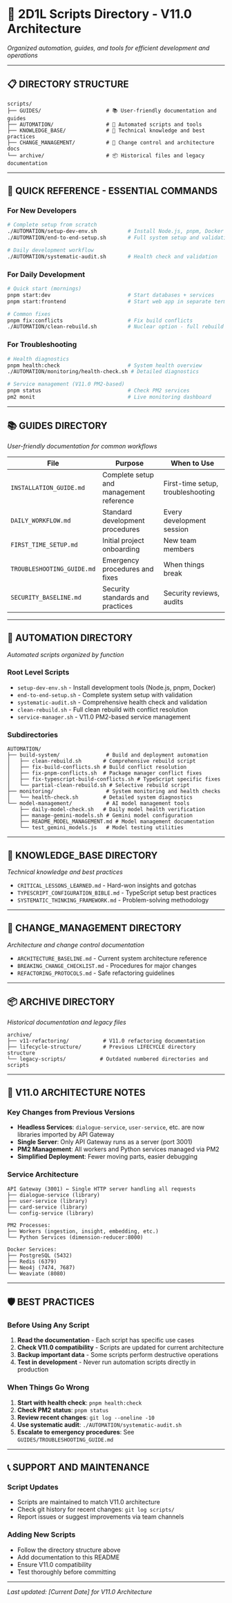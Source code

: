 # 📁 **2D1L Scripts Directory - V11.0 Architecture**

*Organized automation, guides, and tools for efficient development and operations*

---

## 📋 **DIRECTORY STRUCTURE**

```
scripts/
├── GUIDES/                     # 📚 User-friendly documentation and guides
├── AUTOMATION/                 # 🤖 Automated scripts and tools
├── KNOWLEDGE_BASE/             # 🧠 Technical knowledge and best practices
├── CHANGE_MANAGEMENT/          # 🔄 Change control and architecture docs
└── archive/                    # 📦 Historical files and legacy documentation
```

---

## 🚀 **QUICK REFERENCE - ESSENTIAL COMMANDS**

### **For New Developers**
```bash
# Complete setup from scratch
./AUTOMATION/setup-dev-env.sh          # Install Node.js, pnpm, Docker
./AUTOMATION/end-to-end-setup.sh       # Full system setup and validation

# Daily development workflow
./AUTOMATION/systematic-audit.sh       # Health check and validation
```

### **For Daily Development**
```bash
# Quick start (mornings)
pnpm start:dev                         # Start databases + services
pnpm start:frontend                    # Start web app in separate terminal

# Common fixes
pnpm fix:conflicts                     # Fix build conflicts
./AUTOMATION/clean-rebuild.sh          # Nuclear option - full rebuild
```

### **For Troubleshooting**
```bash
# Health diagnostics
pnpm health:check                      # System health overview
./AUTOMATION/monitoring/health-check.sh # Detailed diagnostics

# Service management (V11.0 PM2-based)
pnpm status                            # Check PM2 services
pm2 monit                              # Live monitoring dashboard
```

---

## 📚 **GUIDES DIRECTORY**

*User-friendly documentation for common workflows*

| File | Purpose | When to Use |
|------|---------|-------------|
| `INSTALLATION_GUIDE.md` | Complete setup and management reference | First-time setup, troubleshooting |
| `DAILY_WORKFLOW.md` | Standard development procedures | Every development session |
| `FIRST_TIME_SETUP.md` | Initial project onboarding | New team members |
| `TROUBLESHOOTING_GUIDE.md` | Emergency procedures and fixes | When things break |
| `SECURITY_BASELINE.md` | Security standards and practices | Security reviews, audits |

---

## 🤖 **AUTOMATION DIRECTORY**

*Automated scripts organized by function*

### **Root Level Scripts**
- `setup-dev-env.sh` - Install development tools (Node.js, pnpm, Docker)
- `end-to-end-setup.sh` - Complete system setup with validation
- `systematic-audit.sh` - Comprehensive health check and validation
- `clean-rebuild.sh` - Full clean rebuild with conflict resolution
- `service-manager.sh` - V11.0 PM2-based service management

### **Subdirectories**
```
AUTOMATION/
├── build-system/               # Build and deployment automation
│   ├── clean-rebuild.sh       # Comprehensive rebuild script
│   ├── fix-build-conflicts.sh # Build conflict resolution
│   ├── fix-pnpm-conflicts.sh  # Package manager conflict fixes
│   ├── fix-typescript-build-conflicts.sh # TypeScript specific fixes
│   └── partial-clean-rebuild.sh # Selective rebuild script
├── monitoring/                 # System monitoring and health checks
│   └── health-check.sh        # Detailed system diagnostics
└── model-management/           # AI model management tools
    ├── daily-model-check.sh   # Daily model health verification
    ├── manage-gemini-models.sh # Gemini model configuration
    ├── README_MODEL_MANAGEMENT.md # Model management documentation
    └── test_gemini_models.js   # Model testing utilities
```

---

## 🧠 **KNOWLEDGE_BASE DIRECTORY**

*Technical knowledge and best practices*

- `CRITICAL_LESSONS_LEARNED.md` - Hard-won insights and gotchas
- `TYPESCRIPT_CONFIGURATION_BIBLE.md` - TypeScript setup best practices
- `SYSTEMATIC_THINKING_FRAMEWORK.md` - Problem-solving methodology

---

## 🔄 **CHANGE_MANAGEMENT DIRECTORY**

*Architecture and change control documentation*

- `ARCHITECTURE_BASELINE.md` - Current system architecture reference
- `BREAKING_CHANGE_CHECKLIST.md` - Procedures for major changes
- `REFACTORING_PROTOCOLS.md` - Safe refactoring guidelines

---

## 📦 **ARCHIVE DIRECTORY**

*Historical documentation and legacy files*

```
archive/
├── v11-refactoring/           # V11.0 refactoring documentation
├── lifecycle-structure/       # Previous LIFECYCLE directory structure
└── legacy-scripts/           # Outdated numbered directories and scripts
```

---

## 🎯 **V11.0 ARCHITECTURE NOTES**

### **Key Changes from Previous Versions**
- **Headless Services**: `dialogue-service`, `user-service`, etc. are now libraries imported by API Gateway
- **Single Server**: Only API Gateway runs as a server (port 3001)
- **PM2 Management**: All workers and Python services managed via PM2
- **Simplified Deployment**: Fewer moving parts, easier debugging

### **Service Architecture**
```
API Gateway (3001) ← Single HTTP server handling all requests
├── dialogue-service (library)
├── user-service (library)
├── card-service (library)
└── config-service (library)

PM2 Processes:
├── Workers (ingestion, insight, embedding, etc.)
└── Python Services (dimension-reducer:8000)

Docker Services:
├── PostgreSQL (5432)
├── Redis (6379)
├── Neo4j (7474, 7687)
└── Weaviate (8080)
```

---

## 🛡️ **BEST PRACTICES**

### **Before Using Any Script**
1. **Read the documentation** - Each script has specific use cases
2. **Check V11.0 compatibility** - Scripts are updated for current architecture
3. **Backup important data** - Some scripts perform destructive operations
4. **Test in development** - Never run automation scripts directly in production

### **When Things Go Wrong**
1. **Start with health check**: `pnpm health:check`
2. **Check PM2 status**: `pnpm status`
3. **Review recent changes**: `git log --oneline -10`
4. **Use systematic audit**: `./AUTOMATION/systematic-audit.sh`
5. **Escalate to emergency procedures**: See `GUIDES/TROUBLESHOOTING_GUIDE.md`

---

## 📞 **SUPPORT AND MAINTENANCE**

### **Script Updates**
- Scripts are maintained to match V11.0 architecture
- Check git history for recent changes: `git log scripts/`
- Report issues or suggest improvements via team channels

### **Adding New Scripts**
- Follow the directory structure above
- Add documentation to this README
- Ensure V11.0 compatibility
- Test thoroughly before committing

---

*Last updated: [Current Date] for V11.0 Architecture* 